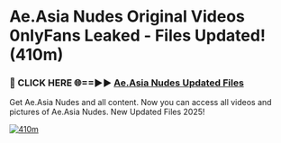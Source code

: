 # Ae.Asia Nudes Original Videos 0nlyFans Leaked - Files Updated! (410m)

<h3>🔴 CLICK HERE 🌐==►► <a href="https://tinyurl.com/4mcuefdz" rel="nofollow">Ae.Asia Nudes Updated Files</a></h3>

Get Ae.Asia Nudes and all content. Now you can access all videos and pictures of Ae.Asia Nudes. New Updated Files 2025!

[![410m](https://i.imgur.com/StAQSOY.gif)](https://tinyurl.com/4mcuefdz)
